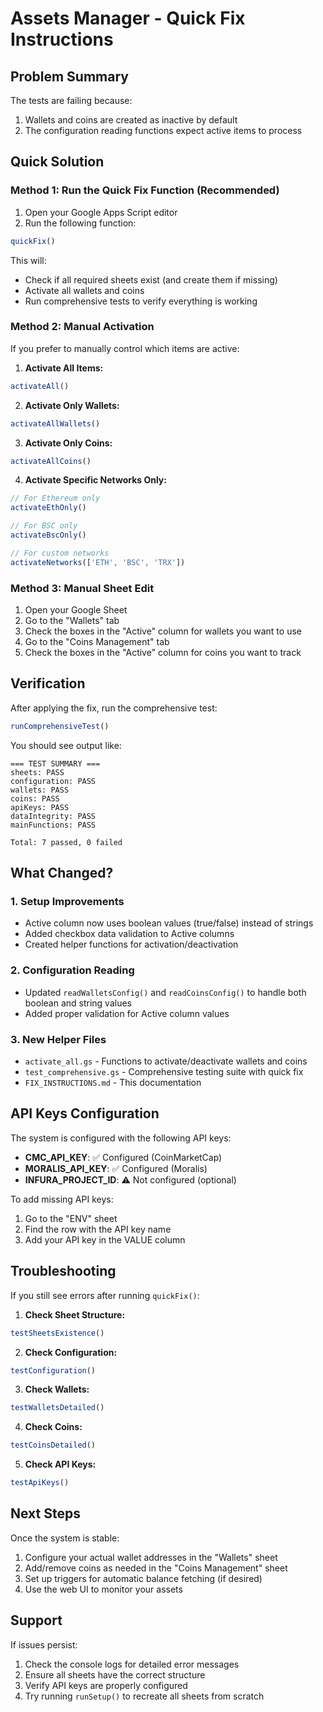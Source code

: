 # Assets Manager - Quick Fix Instructions

## Problem Summary
The tests are failing because:
1. Wallets and coins are created as inactive by default
2. The configuration reading functions expect active items to process

## Quick Solution

### Method 1: Run the Quick Fix Function (Recommended)
1. Open your Google Apps Script editor
2. Run the following function:
```javascript
quickFix()
```

This will:
- Check if all required sheets exist (and create them if missing)
- Activate all wallets and coins
- Run comprehensive tests to verify everything is working

### Method 2: Manual Activation
If you prefer to manually control which items are active:

1. **Activate All Items:**
```javascript
activateAll()
```

2. **Activate Only Wallets:**
```javascript
activateAllWallets()
```

3. **Activate Only Coins:**
```javascript
activateAllCoins()
```

4. **Activate Specific Networks Only:**
```javascript
// For Ethereum only
activateEthOnly()

// For BSC only
activateBscOnly()

// For custom networks
activateNetworks(['ETH', 'BSC', 'TRX'])
```

### Method 3: Manual Sheet Edit
1. Open your Google Sheet
2. Go to the "Wallets" tab
3. Check the boxes in the "Active" column for wallets you want to use
4. Go to the "Coins Management" tab
5. Check the boxes in the "Active" column for coins you want to track

## Verification

After applying the fix, run the comprehensive test:
```javascript
runComprehensiveTest()
```

You should see output like:
```
=== TEST SUMMARY ===
sheets: PASS
configuration: PASS
wallets: PASS
coins: PASS
apiKeys: PASS
dataIntegrity: PASS
mainFunctions: PASS

Total: 7 passed, 0 failed
```

## What Changed?

### 1. Setup Improvements
- Active column now uses boolean values (true/false) instead of strings
- Added checkbox data validation to Active columns
- Created helper functions for activation/deactivation

### 2. Configuration Reading
- Updated `readWalletsConfig()` and `readCoinsConfig()` to handle both boolean and string values
- Added proper validation for Active column values

### 3. New Helper Files
- `activate_all.gs` - Functions to activate/deactivate wallets and coins
- `test_comprehensive.gs` - Comprehensive testing suite with quick fix
- `FIX_INSTRUCTIONS.md` - This documentation

## API Keys Configuration

The system is configured with the following API keys:
- **CMC_API_KEY**: ✅ Configured (CoinMarketCap)
- **MORALIS_API_KEY**: ✅ Configured (Moralis)
- **INFURA_PROJECT_ID**: ⚠️ Not configured (optional)

To add missing API keys:
1. Go to the "ENV" sheet
2. Find the row with the API key name
3. Add your API key in the VALUE column

## Troubleshooting

If you still see errors after running `quickFix()`:

1. **Check Sheet Structure:**
```javascript
testSheetsExistence()
```

2. **Check Configuration:**
```javascript
testConfiguration()
```

3. **Check Wallets:**
```javascript
testWalletsDetailed()
```

4. **Check Coins:**
```javascript
testCoinsDetailed()
```

5. **Check API Keys:**
```javascript
testApiKeys()
```

## Next Steps

Once the system is stable:
1. Configure your actual wallet addresses in the "Wallets" sheet
2. Add/remove coins as needed in the "Coins Management" sheet
3. Set up triggers for automatic balance fetching (if desired)
4. Use the web UI to monitor your assets

## Support

If issues persist:
1. Check the console logs for detailed error messages
2. Ensure all sheets have the correct structure
3. Verify API keys are properly configured
4. Try running `runSetup()` to recreate all sheets from scratch